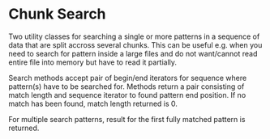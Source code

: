 # Chunk Search

Two utility classes for searching a single or more patterns in a sequence of data that are split accross several chunks. This can be useful e.g. when you need to search for pattern inside a large files and do not want/cannot read entire file into memory but have to read it partially.

Search methods accept pair of begin/end iterators for sequence where pattern(s) have to be searched for. Methods return a pair consisting of match length and sequence iterator to found pattern end position. If no match has been found, match length returned is 0.

For multiple search patterns, result for the first fully matched pattern is returned.
